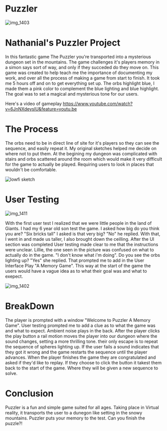 # Puzzler

![img_1403](https://user-images.githubusercontent.com/32683101/32756938-97a96b24-c891-11e7-8727-479c1250a630.jpeg)


# Nathanial's Puzzler Project

In this fantastic game The Puzzler you're transported into a mysterious dungeon set in the mountains. The game challenges it's players memory in a simon says sort of way, and only if they succeded do they move on. This game was created to help teach me the importance of documenting my work, and over all the process of making a game from start to finish. It took me 5 hours off and on to get everything set up. The orbs highlight blue, I made them a pink color to complement the blue lighting and blue highlight. The goal was to set a magical and mysterious tone for our users.

Here's a video of gameplay
https://www.youtube.com/watch?v=6JnNXdeysIU&feature=youtu.be

# The Process

The orbs need to be in direct line of site for it's players so they can see the sequence, and easily repeat it. My original sketches helped me decide on where not to put them. At the begining my dungeon was complicated with stairs and orbs scattered around the room which would make it very difficult for the game to actually be played. Requiring users to look in places that wouldn't be comfortable.

![lowfi sketch](https://user-images.githubusercontent.com/32683101/32756877-492821f2-c891-11e7-9f41-29040a9bb0ec.jpg)

# User Testing

![img_1411](https://user-images.githubusercontent.com/32683101/32756690-43b95520-c890-11e7-804c-b9888cb364f9.jpeg)

With the first user test I realized that we were little people in the land of Giants. I had my 6 year old son test the game. I asked how big do you think you are? "Six bricks tall" I asked is that very big? "No" he replied. With that, I went in and made us taller, I also brought down the ceilling. After the UI section was completed User testing made clear to me that the instructions were unclear. Lillie, the one seen in the picture was confused on what to actually do in the game. "I don't know what i'm doing". Do you see the orbs lighting up? "Yes" she replied. That prompted me to add in the User Interface Play  "A Memory Game". This way at the start of the game the users would have a vague idea as to what their goal was and what to exepect.

![img_1402](https://user-images.githubusercontent.com/32683101/32756830-069d3142-c891-11e7-8cc7-efda1fa0dee8.jpeg)


# BreakDown

The player is prompted with a window "Welcome to Puzzler A Memory Game". User testing prompted me to add a clue as to what the game was and what to expect. Ambient noise plays in the back. After the player clicks the play button a rail motion  moves the player into our dungeon where the sound changes, setting a more thrilling tone. their only escape is to repeat the sequence of spheres lighting up. If the user fails a sound indicates that they got it wrong and the game restarts the sequence until the player advances. When the player finishes the game they are congratulated and asked if they'd like to replay. If they choose to click the button it takest them back to the start of the game. Where they will be given a new sequence to solve. 

# Conclusion

Puzzler is a fun and simple game suited for all ages. Taking place in Virtual reality, it transports the user to a dunegon like setting in the snowy mountains. Puzzler puts your memory to the test. Can you finish the puzzle?!
